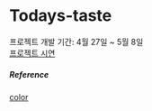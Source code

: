 # Todays-taste
프로젝트 개발 기간: 4월 27일 ~ 5월 8일    
[프로젝트 시연](https://port-0-todays-taste-4c7jj2blhe0wpv6.sel4.cloudtype.app/articles/product/)

##### Reference
[color](https://colorhunt.co/palette/fff8d6f7e1aea4d0a4617a55)
